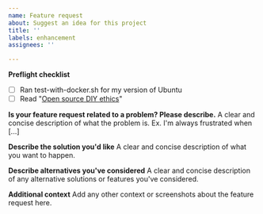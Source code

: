 ```yaml
---
name: Feature request
about: Suggest an idea for this project
title: ''
labels: enhancement
assignees: ''

---
```


**Preflight checklist**
- [ ] Ran test-with-docker.sh for my version of Ubuntu
- [ ] Read "[Open source DIY ethics](https://arp242.net/weblog/diy.html)"

**Is your feature request related to a problem? Please describe.**
A clear and concise description of what the problem is. Ex. I'm always frustrated when [...]

**Describe the solution you'd like**
A clear and concise description of what you want to happen.

**Describe alternatives you've considered**
A clear and concise description of any alternative solutions or features you've considered.

**Additional context**
Add any other context or screenshots about the feature request here.
